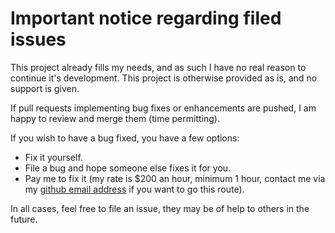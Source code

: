 # Important notice regarding filed issues

This project already fills my needs, and as such I have no real reason to continue it's development. This project is otherwise provided as is, and no support is given.

If pull requests implementing bug fixes or enhancements are pushed, I am happy to review and merge them (time permitting).

If you wish to have a bug fixed, you have a few options:

- Fix it yourself.
- File a bug and hope someone else fixes it for you.
- Pay me to fix it (my rate is $200 an hour, minimum 1 hour, contact me via my [github email address](https://github.com/josegonzalez) if you want to go this route).

In all cases, feel free to file an issue, they may be of help to others in the future.
